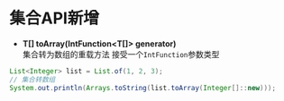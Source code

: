 # 集合API新增

- **T[] toArray(IntFunction<T[]> generator)**  
集合转为数组的重载方法 接受一个`IntFunction`参数类型

```java
List<Integer> list = List.of(1, 2, 3);
// 集合转数组
System.out.println(Arrays.toString(list.toArray(Integer[]::new)));
```